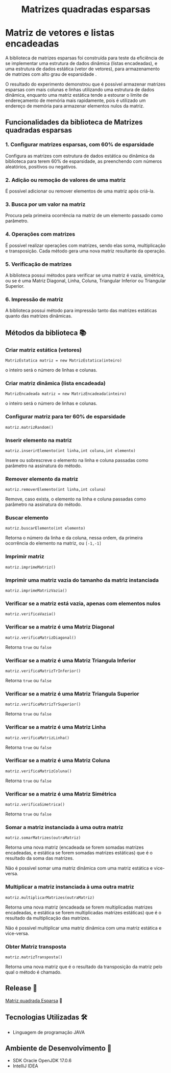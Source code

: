 <h1 align="center">Matrizes quadradas esparsas<h1>

# Matriz de vetores e listas encadeadas
A biblioteca de matrizes esparsas foi construída para teste da eficiência de se implementar uma estrutura de dados dinâmica (listas encadeadas), e uma estrutura de dados estática (vetor de vetores), para armazenamento de matrizes com alto grau de esparsidade .

O resultado do experimento demonstrou que é possível armazenar matrizes esparsas com mais colunas e linhas utilizando uma estrutura de dados dinâmica, enquanto uma matriz estática tende a estourar o limite de endereçamento de memória mais rapidamente, pois é utilizado um endereço de memória para armazenar elementos nulos da matriz. 


## Funcionalidades da biblioteca de Matrizes quadradas esparsas

### 1. Configurar matrizes esparsas, com 60% de esparsidade 
Configura as matrizes com estrutura de dados estática ou dinâmica da biblioteca para terem 60% de esparsidade, as preenchendo com números aleatórios, positivos ou negativos. 

### 2. Adição ou remoção de valores de uma matriz
É possível adicionar ou remover elementos de uma matriz após criá-la.
### 3. Busca por um valor na matriz
Procura pela primeira ocorrência na matriz de um elemento passado como parâmetro.
### 4. Operações com matrizes
É possível realizar operações com matrizes, sendo elas soma, multiplicação e transposição. Cada método gera uma nova matriz resultante da operação.

### 5. Verificação de matrizes 
A biblioteca possui métodos para verificar se uma matriz é vazia, simétrica, ou se é uma Matriz Diagonal, Linha, Coluna, Triangular Inferior ou Triangular Superior.
### 6. Impressão de matriz
A biblioteca possui método para impressão tanto das matrizes estáticas quanto das matrizes dinâmicas.

## Métodos da biblioteca 📚
### Criar matriz estática (vetores)
``MatrizEstatica matriz = new MatrizEstatica(inteiro)``

o inteiro será o número de linhas e colunas. 
### Criar matriz dinâmica (lista encadeada)
``MatrizEncadeada matriz = new MatrizEncadeada(inteiro)``

o inteiro será o número de linhas e colunas.

### Configurar matriz para ter 60% de esparsidade
``matriz.matrizRandom()``

### Inserir elemento na matriz
``matriz.inserirElemento(int linha,int coluna,int elemento)``

Insere ou sobrescreve o elemento na linha e coluna passadas como parâmetro na assinatura do método.

### Remover elemento da matriz
``matriz.removerElemento(int linha,int coluna)``

Remove, caso exista, o elemento na linha e coluna passadas como parâmetro na assinatura do método.

### Buscar elemento
``matriz.buscarElemento(int elemento)``

Retorna o número da linha e da coluna, nessa ordem, da primeira ocorrência do elemento na matriz, ou ``[-1,-1]``

### Imprimir matriz
``matriz.imprimeMatriz()``

### Imprimir uma matriz vazia do tamanho da matriz instanciada
``matriz.imprimeMatrizVazia()``

### Verificar se a matriz está vazia, apenas com elementos nulos
``matriz.verificaVazia()``

### Verificar se a matriz é uma Matriz Diagonal
``matriz.verificaMatrizDiagonal()``

Retorna ``true`` ou ``false``
### Verificar se a matriz é uma Matriz Triangula Inferior
``matriz.verificaMatrizTrInferior()``

Retorna ``true`` ou ``false``
### Verificar se a matriz é uma Matriz Triangula Superior
``matriz.verificaMatrizTrSuperior()``

Retorna ``true`` ou ``false``
### Verificar se a matriz é uma Matriz Linha
``matriz.verificaMatrizLinha()``

Retorna ``true`` ou ``false``
### Verificar se a matriz é uma Matriz Coluna
``matriz.verificaMatrizColuna()``

Retorna ``true`` ou ``false``
### Verificar se a matriz é uma Matriz Simétrica
``matriz.verificaSimetrica()``

Retorna ``true`` ou ``false``

### Somar a matriz instanciada à uma outra matriz
``matriz.somarMatrizes(outraMatriz)``


Retorna uma nova matriz (encadeada se forem somadas matrizes encadeadas, e estática se forem somadas matrizes estáticas) que é o resultado da soma das matrizes.

Não é possível somar uma matriz dinâmica com uma matriz estática e vice-versa.

### Multiplicar a matriz instanciada à uma outra matriz
``matriz.multiplicarMatrizes(outraMatriz)``


Retorna uma nova matriz (encadeada se forem multiplicadas matrizes encadeadas, e estática se forem multiplicadas matrizes estáticas) que é o resultado da multiplicação das matrizes.

Não é possível multiplicar uma matriz dinâmica com uma matriz estática e vice-versa.

### Obter Matriz transposta
``matriz.matrizTransposta()``

Retorna uma nova matriz que é o resultado da transposição da matriz pelo qual o método é chamado.

## Release 🚀
[Matriz quadrada Esparsa]([https://externo-pm.onrender.com](https://github.com/Mad-Clap/Matriz_Quadrada_Esparsa/releases/tag/MatrizEsparsa_1.0)) 🔗


## Tecnologias Utilizadas 🛠️
* Linguagem de programação JAVA

## Ambiente de Desenvolvimento 🧰

* SDK Oracle OpenJDK 17.0.6
* IntelliJ IDEA

